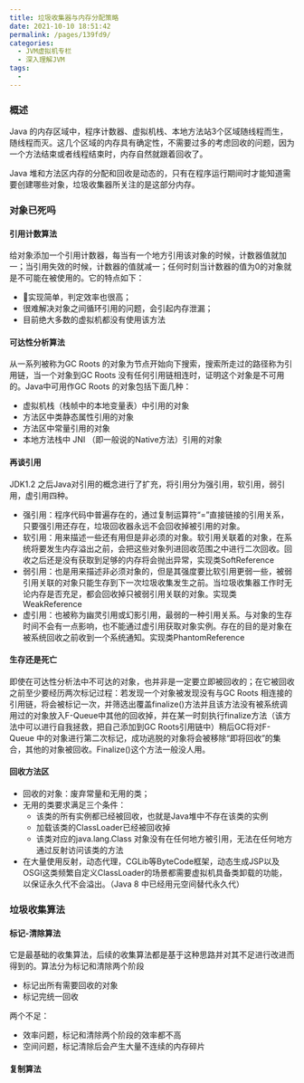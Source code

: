 ```yaml
---
title: 垃圾收集器与内存分配策略
date: 2021-10-10 18:51:42
permalink: /pages/139fd9/
categories:
  - JVM虚拟机专栏
  - 深入理解JVM
tags:
  - 
---
```

### 概述

Java 的内存区域中，程序计数器、虚拟机栈、本地方法站3个区域随线程而生，随线程而灭。这几个区域的内存具有确定性，不需要过多的考虑回收的问题，因为一个方法结束或者线程结束时，内存自然就跟着回收了。

Java 堆和方法区内存的分配和回收是动态的，只有在程序运行期间时才能知道需要创建哪些对象，垃圾收集器所关注的是这部分内存。



### 对象已死吗

#### 引用计数算法

给对象添加一个引用计数器，每当有一个地方引用该对象的时候，计数器值就加一；当引用失效的时候，计数器的值就减一；任何时刻当计数器的值为0的对象就是不可能在被使用的。它的特点如下：

- 实现简单，判定效率也很高；
- 很难解决对象之间循环引用的问题，会引起内存泄漏；
- 目前绝大多数的虚拟机都没有使用该方法

#### 可达性分析算法

从一系列被称为GC Roots 的对象为节点开始向下搜索，搜索所走过的路径称为引用链，当一个对象到GC Roots 没有任何引用链相连时，证明这个对象是不可用的。Java中可用作GC Roots 的对象包括下面几种：

- 虚拟机栈（栈帧中的本地变量表）中引用的对象
- 方法区中类静态属性引用的对象
- 方法区中常量引用的对象
- 本地方法栈中 JNI （即一般说的Native方法）引用的对象

#### 再谈引用

JDK1.2 之后Java对引用的概念进行了扩充，将引用分为强引用，软引用，弱引用，虚引用四种。

- 强引用：程序代码中普遍存在的，通过复制运算符“=”直接链接的引用关系，只要强引用还存在，垃圾回收器永远不会回收掉被引用的对象。
- 软引用：用来描述一些还有用但是非必须的对象。软引用关联着的对象，在系统将要发生内存溢出之前，会把这些对象列进回收范围之中进行二次回收。回收之后还是没有获取到足够的内存将会抛出异常，实现类SoftReference
- 弱引用：也是用来描述非必须对象的，但是其强度要比软引用更弱一些，被弱引用关联的对象只能生存到下一次垃圾收集发生之前。当垃圾收集器工作时无论内存是否充足，都会回收掉只被弱引用关联的对象。实现类WeakReference
- 虚引用：也被称为幽灵引用或幻影引用，最弱的一种引用关系。与对象的生存时间不会有一点影响，也不能通过虚引用获取对象实例。存在的目的是对象在被系统回收之前收到一个系统通知。实现类PhantomReference

#### 生存还是死亡

即使在可达性分析法中不可达的对象，也并非是一定要立即被回收的；在它被回收之前至少要经历两次标记过程：若发现一个对象被发现没有与GC Roots 相连接的引用链，将会被标记一次，并筛选出覆盖finalize()方法并且该方法没有被系统调用过的对象放入F-Queue中其他的回收掉，并在某一时刻执行finalize方法（该方法中可以进行自我拯救，把自己添加到GC Roots引用链中）稍后GC将对F-Queue 中的对象进行第二次标记，成功逃脱的对象将会被移除“即将回收”的集合，其他的对象被回收。Finalize()这个方法一般没人用。

#### 回收方法区

- 回收的对象：废弃常量和无用的类；
- 无用的类要求满足三个条件：
  - 该类的所有实例都已经被回收，也就是Java堆中不存在该类的实例
  - 加载该类的ClassLoader已经被回收掉
  - 该类对应的java.lang.Class 对象没有在任何地方被引用，无法在任何地方通过反射访问该类的方法
- 在大量使用反射，动态代理，CGLib等ByteCode框架，动态生成JSP以及OSGI这类频繁自定义ClassLoader的场景都需要虚拟机具备类卸载的功能，以保证永久代不会溢出。（Java 8 中已经用元空间替代永久代）



### 垃圾收集算法

#### 标记-清除算法

它是最基础的收集算法，后续的收集算法都是基于这种思路并对其不足进行改进而得到的。算法分为标记和清除两个阶段

- 标记出所有需要回收的对象
- 标记完统一回收

两个不足：

- 效率问题，标记和清除两个阶段的效率都不高
- 空间问题，标记清除后会产生大量不连续的内存碎片

#### 复制算法

